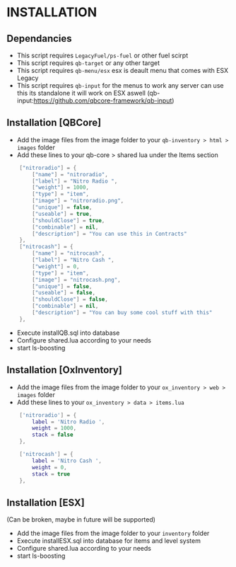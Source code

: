 # INSTALLATION

## Dependancies
- This script requires `LegacyFuel/ps-fuel` or other fuel scirpt
- This script requires `qb-target` or any other target
- This script requires `qb-menu/esx` esx is deault menu that comes with ESX Legacy
- This script requires `qb-input` for the menus to work any server can use this its standalone it will work on ESX aswell (qb-input:https://github.com/qbcore-framework/qb-input)

## Installation [QBCore]
- Add the image files from the image folder to your `qb-inventory > html > images` folder
- Add these lines to your qb-core > shared lua under the Items section
```lua
	["nitroradio"] = {
		["name"] = "nitroradio", 			  	
		["label"] = "Nitro Radio ", 		
		["weight"] = 1000, 		
		["type"] = "item", 		
		["image"] = "nitroradio.png", 	
		["unique"] = false,
		["useable"] = true, 	
		["shouldClose"] = true,	   
		["combinable"] = nil,   
		["description"] = "You can use this in Contracts"
	},
	["nitrocash"] = {
		["name"] = "nitrocash", 			  	
		["label"] = "Nitro Cash ", 		
		["weight"] = 0, 		
		["type"] = "item", 		
		["image"] = "nitrocash.png", 	
		["unique"] = false,
		["useable"] = false, 	
		["shouldClose"] = false,	   
		["combinable"] = nil,   
		["description"] = "You can buy some cool stuff with this"
	},
```
- Execute installQB.sql into database
- Configure shared.lua according to your needs
- start ls-boosting

## Installation [OxInventory]
- Add the image files from the image folder to your `ox_inventory > web > images` folder
- Add these lines to your `ox_inventory > data > items.lua`
```lua
	['nitroradio'] = {
		label = 'Nitro Radio ',
		weight = 1000,
		stack = false
	},

	['nitrocash'] = {
		label = 'Nitro Cash ',
		weight = 0,
		stack = true
	},
```

## Installation [ESX]
(Can be broken, maybe in future will be supported)
- Add the image files from the image folder to your `inventory` folder
- Execute installESX.sql into database for items and level system
- Configure shared.lua according to your needs
- start ls-boosting
